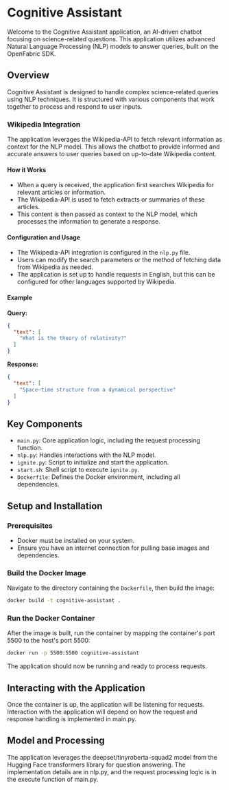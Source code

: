 # Cognitive Assistant

Welcome to the Cognitive Assistant application, an AI-driven chatbot focusing on science-related questions. This application utilizes advanced Natural Language Processing (NLP) models to answer queries, built on the OpenFabric SDK.

## Overview

Cognitive Assistant is designed to handle complex science-related queries using NLP techniques. It is structured with various components that work together to process and respond to user inputs.

### Wikipedia Integration

The application leverages the Wikipedia-API to fetch relevant information as context for the NLP model. This allows the chatbot to provide informed and accurate answers to user queries based on up-to-date Wikipedia content.

#### How it Works

- When a query is received, the application first searches Wikipedia for relevant articles or information.
- The Wikipedia-API is used to fetch extracts or summaries of these articles.
- This content is then passed as context to the NLP model, which processes the information to generate a response.

#### Configuration and Usage

- The Wikipedia-API integration is configured in the `nlp.py` file.
- Users can modify the search parameters or the method of fetching data from Wikipedia as needed.
- The application is set up to handle requests in English, but this can be configured for other languages supported by Wikipedia.


#### Example

**Query:**

```json
{
  "text": [
    "What is the theory of relativity?"
  ]
}
```

**Response:**

```json
{
  "text": [
    "Space–time structure from a dynamical perspective"
  ]
}
```
## Key Components

- `main.py`: Core application logic, including the request processing function.
- `nlp.py`: Handles interactions with the NLP model.
- `ignite.py`: Script to initialize and start the application.
- `start.sh`: Shell script to execute `ignite.py`.
- `Dockerfile`: Defines the Docker environment, including all dependencies.

## Setup and Installation

### Prerequisites

- Docker must be installed on your system.
- Ensure you have an internet connection for pulling base images and dependencies.

### Build the Docker Image

Navigate to the directory containing the `Dockerfile`, then build the image:

```bash
docker build -t cognitive-assistant .
```
### Run the Docker Container
After the image is built, run the container by mapping the container's port 5500 to the host's port 5500:

```bash
docker run -p 5500:5500 cognitive-assistant
```
The application should now be running and ready to process requests.

## Interacting with the Application
Once the container is up, the application will be listening for requests. Interaction with the application will depend on how the request and response handling is implemented in main.py.

## Model and Processing
The application leverages the deepset/tinyroberta-squad2 model from the Hugging Face transformers library for question answering. The implementation details are in nlp.py, and the request processing logic is in the execute function of main.py.



